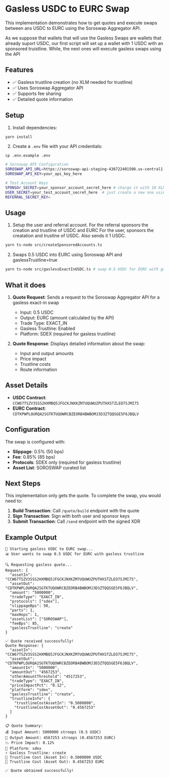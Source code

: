 # Gasless USDC to EURC Swap

This implementation demonstrates how to get quotes and execute swaps between ans USDC to EURC using the Soroswap Aggregator API.

As we suppose that wallets that will use the Gasless Swaps are wallets that already suport USDC, our first script will set up a wallet with 1 USDC with an sponsored truistline. While, the next ones will execute gasless swaps using the API

## Features

- ✅ Gasless trustline creation (no XLM needed for trustline)
- ✅ Uses Soroswap Aggregator API
- ✅ Supports fee sharing
- ✅ Detailed quote information

## Setup

1. Install dependencies:
```bash
yarn install
```

2. Create a `.env` file with your API credentials:
```
cp .env.example .env
```

```bash
# Soroswap API Configuration
SOROSWAP_API_URL=https://soroswap-api-staging-436722401508.us-central1.run.app/
SOROSWAP_API_KEY=your_api_key_here

# Test Account Keys
SPONSOr_SECRET=your_sponsor_account_secret_here # charge it with 10 XLM
USER_SECRET=your_test_account_secret_here  # just create a new one using lab.stellar.org, dont even fund it
REFERRAL_SECRET_KEY=
```

## Usage

1. Setup the user and referral account.
For the referral sponsors the creation and trustline of USDC and EURC
For the user, sponsors the creatation and trustlne of USDC. Also sends it 1 USDC.
```bash 
yarn ts-node src/createSponsoredAccounts.ts  
```

2. Swaps 0.5 USDC into EURC using Soroswap API and gaslessTrustline=true

```bash
yarn ts-node src/gaslessExactInUSDC.ts # swap 0.5 USDC for EURC with gaslessTrustline
```

## What it does

1. **Quote Request**: Sends a request to the Soroswap Aggregator API for a gasless exact-in swap
   - Input: 0.5 USDC
   - Output: EURC (amount calculated by the API)
   - Trade Type: EXACT_IN
   - Gasless Trustline: Enabled
   - Platform: SDEX (required for gasless trustline)

2. **Quote Response**: Displays detailed information about the swap:
   - Input and output amounts
   - Price impact
   - Trustline costs
   - Route information

## Asset Details

- **USDC Contract**: `CCW67TSZV3SSS2HXMBQ5JFGCKJNXKZM7UQUWUZPUTHXSTZLEO7SJMI75`
- **EURC Contract**: `CDTKPWPLOURQA2SGTKTUQOWRCBZEORB4BWBOMJ3D3ZTQQSGE5F6JBQLV`

## Configuration

The swap is configured with:
- **Slippage**: 0.5% (50 bps)
- **Fee**: 0.85% (85 bps)
- **Protocols**: SDEX only (required for gasless trustline)
- **Asset List**: SOROSWAP curated list

## Next Steps

This implementation only gets the quote. To complete the swap, you would need to:

1. **Build Transaction**: Call `/quote/build` endpoint with the quote
2. **Sign Transaction**: Sign with both user and sponsor keys
3. **Submit Transaction**: Call `/send` endpoint with the signed XDR

## Example Output

```
🚀 Starting gasless USDC to EURC swap...
📊 User wants to swap 0.5 USDC for EURC with gasless trustline

🔍 Requesting gasless quote...
Request: {
  "assetIn": "CCW67TSZV3SSS2HXMBQ5JFGCKJNXKZM7UQUWUZPUTHXSTZLEO7SJMI75",
  "assetOut": "CDTKPWPLOURQA2SGTKTUQOWRCBZEORB4BWBOMJ3D3ZTQQSGE5F6JBQLV",
  "amount": "5000000",
  "tradeType": "EXACT_IN",
  "protocols": ["sdex"],
  "slippageBps": 50,
  "parts": 1,
  "maxHops": 1,
  "assetList": ["SOROSWAP"],
  "feeBps": 85,
  "gaslessTrustline": "create"
}

✅ Quote received successfully!
Quote Response: {
  "assetIn": "CCW67TSZV3SSS2HXMBQ5JFGCKJNXKZM7UQUWUZPUTHXSTZLEO7SJMI75",
  "assetOut": "CDTKPWPLOURQA2SGTKTUQOWRCBZEORB4BWBOMJ3D3ZTQQSGE5F6JBQLV",
  "amountIn": "5000000",
  "amountOut": "4567253",
  "otherAmountThreshold": "4517253",
  "tradeType": "EXACT_IN",
  "priceImpactPct": "0.12",
  "platform": "sdex",
  "gaslessTrustline": "create",
  "trustlineInfo": {
    "trustlineCostAssetIn": "0.5000000",
    "trustlineCostAssetOut": "0.4567253"
  }
}

📋 Quote Summary:
💰 Input Amount: 5000000 stroops (0.5 USDC)
💸 Output Amount: 4567253 stroops (0.4567253 EURC)
📉 Price Impact: 0.12%
🔄 Platform: sdex
⚡ Gasless Trustline: create
🔗 Trustline Cost (Asset In): 0.5000000 USDC
🔗 Trustline Cost (Asset Out): 0.4567253 EURC

✅ Quote obtained successfully!
```